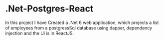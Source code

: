 # .Net-Postgres-React
In this project I have Created a .Net 6 web application, which projects a list of employees from a postgressSql database using dapper,
dependency injection and the Ui is in ReactJS.
